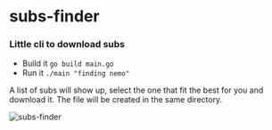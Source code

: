 # subs-finder

### Little cli to download subs

- Build it `go build main.go`
- Run it `./main "finding nemo"`

A list of subs will show up, select the one that fit the best for you and download it. The file will be created in the same directory.

![subs-finder](https://user-images.githubusercontent.com/30126180/114966449-f29ad780-9e48-11eb-936a-e03e7801f8bf.gif)
